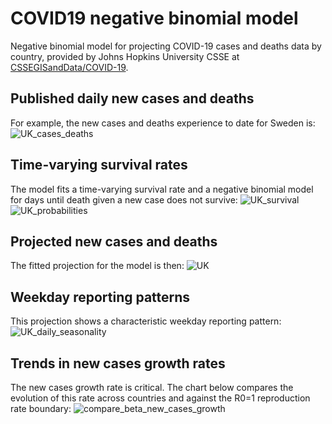 # COVID19 negative binomial model
Negative binomial model for projecting COVID-19 cases and deaths data by country, provided by Johns Hopkins University CSSE at [CSSEGISandData/COVID-19](https://github.com/CSSEGISandData/COVID-19).

## Published daily new cases and deaths
For example, the new cases and deaths experience to date for Sweden is:
![UK_cases_deaths](https://github.com/greenwoodmark/covid19/blob/master/latest/SWEDEN_cases_deaths.png)

## Time-varying survival rates
The model fits a time-varying survival rate and a negative binomial model for days until death given a new case does not survive:
![UK_survival](https://github.com/greenwoodmark/covid19/blob/master/latest/SWEDEN_survival.png)
![UK_probabilities](https://github.com/greenwoodmark/covid19/blob/master/latest/SWEDEN_probabilities.png)

## Projected new cases and deaths
The fitted projection for the model is then: 
![UK](https://github.com/greenwoodmark/covid19/blob/master/latest/SWEDEN.png)

## Weekday reporting patterns
This projection shows a characteristic weekday reporting pattern:
![UK_daily_seasonality](https://github.com/greenwoodmark/covid19/blob/master/latest/SWEDEN_daily_seasonality.png)

## Trends in new cases growth rates
The new cases growth rate is critical. The chart below compares the evolution of this rate across countries and against the R0=1 reproduction rate boundary:
![compare_beta_new_cases_growth](https://github.com/greenwoodmark/covid19/blob/master/latest/compare_beta_new_cases_growth.png)

